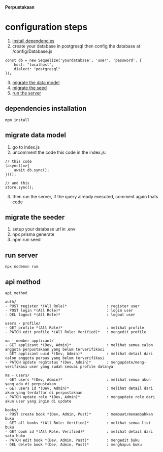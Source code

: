 **Perpustakaan**

# configuration steps
1. [install dependencies](#dependencies-installation)
2. create your database in postgresql then config the database at /config/Database.js
```
const db = new Sequelize('yourdatabase', 'user', 'password', {
    host: "localhost",
    dialect: "postgresql"
});
```
3. [migrate the data model](#migrate-data-model) 
4. [migrate the seed](#migrate-the-seeder)
5. [run the server](#run-server)

## dependencies installation
```
npm install
```

## migrate data model
1. go to index.js
2. uncomment the code this code in the index.js: 
```
// this code
(async()=>{
    await db.sync();
})();

// and this
store.sync();
```
3. then run the server, if the query already executed, comment again thats code

## migrate the seeder
1. setup your database url in .env
2. npx prisma generate
3. npm run seed

## run server
```
npx nodemon run
```

## api method
```
api method

auth/
- POST register *(All Role)*                  : register user
- POST login *(All Role)*                     : login user
- DEL logout *(All Role)*                     : logout user

users - profile/
- GET profile *(All Role)*                    : melihat profile 
- PATCH edit profile *(All Role: Verified)*   : mengedit profile 

ma - member applicant/
- GET applicant *(Dev, Admin)*                : melihat semua calon anggota perpustakaan yang belum terverifikasi
- GET applicant uuid *(Dev, Admin)*           : melihat detail dari calon anggota perpus yang belum terverifikasi
- PATCH update regStatus *(Dev, Admin)*       : mengupdate/meng-verifikasi user yang sudah sesuai profile datanya

ma - users/
- GET users *(Dev, Admin)*                    : melihat semua akun yang ada di perpustakan
- GET users id *(Dev, Admin)*                 : melihat detail dari akun yang terdaftar di perpustakaan
- PATCH update role *(Dev, Admin)*            : mengupdate role dari akun user yang ingin di update

books/ 
- POST create book *(Dev, Admin, Pust)*       : membuat/menambahkan buku 
- GET all books *(All Role: Verified)*        : melihat semua list buku
- GET book id *(All Role: Verified)*          : melihat detail dari satu buku
- PATCH edit book *(Dev, Admin, Pust)*        : mengedit buku
- DEL delete book *(Dev, Admin, Pust)*        : menghapus buku

```
